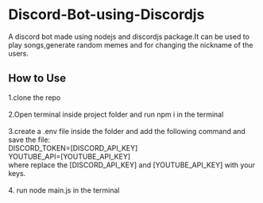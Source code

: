 # Discord-Bot-using-Discordjs
A discord bot made using nodejs and discordjs package.It can be used to play songs,generate random memes and for changing the nickname of the users.
## How to Use
1.clone the repo<br/><br/>
2.Open terminal inside project folder and run npm i in the terminal<br/><br/>
3.create a .env file inside the folder and add the following command and save the file:</br>
    DISCORD_TOKEN=[DISCORD_API_KEY]<br/>
    YOUTUBE_API=[YOUTUBE_API_KEY]<br/>
where replace the [DISCORD_API_KEY] and [YOUTUBE_API_KEY] with your keys.<br/><br/>
4. run node main.js in the terminal
